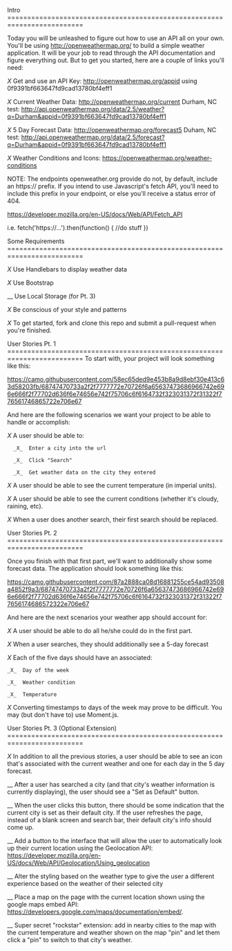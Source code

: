 Intro =========================================================================

Today you will be unleashed to figure out how to use an API all on your own.
You'll be using http://openweathermap.org/ to build a simple weather application.
It will be your job to read through the API documentation and figure everything out.
But to get you started, here are a couple of links you'll need:


  _X_  Get and use an API Key: http://openweathermap.org/appid
        using 0f9391bf663647fd9cad13780bf4eff1

  _X_  Current Weather Data: http://openweathermap.org/current
          Durham, NC test: http://api.openweathermap.org/data/2.5/weather?q=Durham&appid=0f9391bf663647fd9cad13780bf4eff1

  _X_  5 Day Forecast Data: http://openweathermap.org/forecast5
          Duham, NC test: http://api.openweathermap.org/data/2.5/forecast?q=Durham&appid=0f9391bf663647fd9cad13780bf4eff1

  _X_  Weather Conditions and Icons: https://openweathermap.org/weather-conditions

NOTE: The endpoints openweather.org provide do not, by default, include an https:// prefix.
If you intend to use Javascript's fetch API, you'll need to include this prefix in your endpoint,
or else you'll receive a status error of 404.

https://developer.mozilla.org/en-US/docs/Web/API/Fetch_API

i.e. fetch('https://...').then(function() { //do stuff })




Some Requirements =========================================================================

  _X_  Use Handlebars to display weather data

  _X_  Use Bootstrap

  __  Use Local Storage (for Pt. 3)

  _X_  Be conscious of your style and patterns

  _X_  To get started, fork and clone this repo and submit a pull-request when you're finished.






User Stories Pt. 1  =========================================================================
To start with, your project will look something like this:

https://camo.githubusercontent.com/58ec65ded9e453b8a9d8ebf30e413c63d58203fb/68747470733a2f2f7777772e70726f6a65637473686966742e696e666f2f77702d636f6e74656e742f75706c6f6164732f323031372f31322f776561746865722e706e67

And here are the following scenarios we want your project to be able to handle or accomplish:

  _X_  A user should be able to:

      _X_  Enter a city into the url

      _X_  Click "Search"

      _X_  Get weather data on the city they entered

  _X_  A user should be able to see the current temperature (in imperial units).

  _X_  A user should be able to see the current conditions (whether it's cloudy, raining, etc).

  _X_  When a user does another search, their first search should be replaced.





User Stories Pt. 2 =========================================================================

Once you finish with that first part, we'll want to additionally show some forecast data. The application should look something like this:

https://camo.githubusercontent.com/87a2888ca08d16881255ce54ad93508a4852f9a3/68747470733a2f2f7777772e70726f6a65637473686966742e696e666f2f77702d636f6e74656e742f75706c6f6164732f323031372f31322f77656174686572322e706e67

And here are the next scenarios your weather app should account for:

  _X_  A user should be able to do all he/she could do in the first part.

  _X_  When a user searches, they should additionally see a 5-day forecast

  _X_  Each of the five days should have an associated:

    _X_  Day of the week

    _X_  Weather condition

    _X_  Temperature

  _X_  Converting timestamps to days of the week may prove to be difficult. You may (but don't have to) use Moment.js.






User Stories Pt. 3 (Optional Extension) =========================================================================

  _X_  In addition to all the previous stories, a user should be able to see an icon that's associated with the current weather and one for
      each day in the 5 day forecast.

  __  After a user has searched a city (and that city's weather information is currently displaying), the user should see a "Set as Default" button.

  __  When the user  clicks this button, there should be some indication that the current city is set as their default city. If the user refreshes the page,
      instead of a blank screen and search bar, their default city's info should come up.

  __  Add a button to the interface that will allow the user to automatically look up their current location using the Geolocation API:
      https://developer.mozilla.org/en-US/docs/Web/API/Geolocation/Using_geolocation

  __  Alter the styling based on the weather type to give the user a different experience based on the weather of their selected city

  __  Place a map on the page with the current location shown using the google maps embed API: https://developers.google.com/maps/documentation/embed/.

  __  Super secret "rockstar" extension: add in nearby cities to the map with the current temperature and weather shown on the map "pin"
      and let them click a "pin" to switch to that city's weather.
